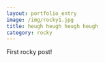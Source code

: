 ```yaml
---
layout: portfolio_entry
image: /img/rocky1.jpg
title: heugh heugh heugh heugh
category: rocky
---
```

First rocky post!